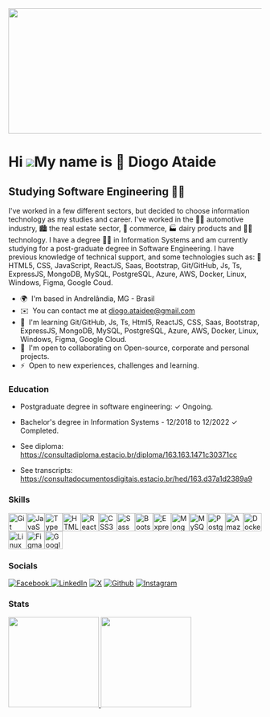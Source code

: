 <img src="https://github.com/diatsilva007/diatsilva007/assets/143373573/c2089099-c364-4b07-aa0a-6d5ca14d1e10" width="1280" height="250"/>

Hi ![](https://user-images.githubusercontent.com/18350557/176309783-0785949b-9127-417c-8b55-ab5a4333674e.gif)My name is 🫸 Diogo Ataide
=======================================================================================================================================

Studying Software Engineering 🧑‍💻
-----------------------------------

I've worked in a few different sectors, but decided to choose information technology as my studies and career. I've worked in the 🧑‍🏭 automotive industry, 🏙️ the real estate sector, 🌇 commerce, 🏭 dairy products and 🧑‍💻 technology. I have a degree 🧑‍🎓 in Information Systems and am currently studying for a post-graduate degree in Software Engineering. I have previous knowledge of technical support, and some technologies such as: 🫸 HTML5, CSS, JavaScript, ReactJS, Saas, Bootstrap, Git/GitHub, Js, Ts, ExpressJS, MongoDB, MySQL, PostgreSQL, Azure, AWS, Docker, Linux, Windows, Figma, Google Coud.

* 🌍  I'm based in Andrelândia, MG - Brasil
* ✉️  You can contact me at [diogo.ataidee@gmail.com](mailto:diogo.ataidee@gmail.com)
* 🧠  I'm learning Git/GitHub, Js, Ts, Html5, ReactJS, CSS, Saas, Bootstrap, ExpressJS, MongoDB, MySQL, PostgreSQL, Azure, AWS, Docker, Linux, Windows, Figma, Google Cloud.
* 🤝  I'm open to collaborating on Open-source, corporate and personal projects.
* ⚡  Open to new experiences, challenges and learning.


### Education

- Postgraduate degree in software engineering:
✓ Ongoing.


- Bachelor's degree in Information Systems - 12/2018 to 12/2022
✓ Completed.


- See diploma: 
https://consultadiploma.estacio.br/diploma/163.163.1471c30371cc


- See transcripts: 
https://consultadocumentosdigitais.estacio.br/hed/163.d37a1d2389a9


### Skills


<p align="left">
<a href="https://git-scm.com/" target="_blank" rel="noreferrer"><img src="https://raw.githubusercontent.com/danielcranney/readme-generator/main/public/icons/skills/git-colored.svg" width="36" height="36" alt="Git" /></a><a href="https://developer.mozilla.org/en-US/docs/Web/JavaScript" target="_blank" rel="noreferrer"><img src="https://raw.githubusercontent.com/danielcranney/readme-generator/main/public/icons/skills/javascript-colored.svg" width="36" height="36" alt="JavaScript" /></a><a href="https://www.typescriptlang.org/" target="_blank" rel="noreferrer"><img src="https://raw.githubusercontent.com/danielcranney/readme-generator/main/public/icons/skills/typescript-colored.svg" width="36" height="36" alt="TypeScript" /></a><a href="https://developer.mozilla.org/en-US/docs/Glossary/HTML5" target="_blank" rel="noreferrer"><img src="https://raw.githubusercontent.com/danielcranney/readme-generator/main/public/icons/skills/html5-colored.svg" width="36" height="36" alt="HTML5" /></a><a href="https://reactjs.org/" target="_blank" rel="noreferrer"><img src="https://raw.githubusercontent.com/danielcranney/readme-generator/main/public/icons/skills/react-colored.svg" width="36" height="36" alt="React" /></a><a href="https://www.w3.org/TR/CSS/#css" target="_blank" rel="noreferrer"><img src="https://raw.githubusercontent.com/danielcranney/readme-generator/main/public/icons/skills/css3-colored.svg" width="36" height="36" alt="CSS3" /></a><a href="https://sass-lang.com/" target="_blank" rel="noreferrer"><img src="https://raw.githubusercontent.com/danielcranney/readme-generator/main/public/icons/skills/sass-colored.svg" width="36" height="36" alt="Sass" /></a><a href="https://getbootstrap.com/" target="_blank" rel="noreferrer"><img src="https://raw.githubusercontent.com/danielcranney/readme-generator/main/public/icons/skills/bootstrap-colored.svg" width="36" height="36" alt="Bootstrap" /></a><a href="https://expressjs.com/" target="_blank" rel="noreferrer"><img src="https://raw.githubusercontent.com/danielcranney/readme-generator/main/public/icons/skills/express-colored.svg" width="36" height="36" alt="Express" /></a><a href="https://www.mongodb.com/" target="_blank" rel="noreferrer"><img src="https://raw.githubusercontent.com/danielcranney/readme-generator/main/public/icons/skills/mongodb-colored.svg" width="36" height="36" alt="MongoDB" /></a><a href="https://www.mysql.com/" target="_blank" rel="noreferrer"><img src="https://raw.githubusercontent.com/danielcranney/readme-generator/main/public/icons/skills/mysql-colored.svg" width="36" height="36" alt="MySQL" /></a><a href="https://www.postgresql.org/" target="_blank" rel="noreferrer"><img src="https://raw.githubusercontent.com/danielcranney/readme-generator/main/public/icons/skills/postgresql-colored.svg" width="36" height="36" alt="PostgreSQL" /></a><a href="https://aws.amazon.com" target="_blank" rel="noreferrer"><img src="https://raw.githubusercontent.com/danielcranney/readme-generator/main/public/icons/skills/aws-colored.svg" width="36" height="36" alt="Amazon Web Services" /></a><a href="https://www.docker.com/" target="_blank" rel="noreferrer"><img src="https://raw.githubusercontent.com/danielcranney/readme-generator/main/public/icons/skills/docker-colored.svg" width="36" height="36" alt="Docker" /></a><a href="https://www.linux.org" target="_blank" rel="noreferrer"><img src="https://raw.githubusercontent.com/danielcranney/readme-generator/main/public/icons/skills/linux-colored.svg" width="36" height="36" alt="Linux" /></a><a href="https://www.figma.com/" target="_blank" rel="noreferrer"><img src="https://raw.githubusercontent.com/danielcranney/readme-generator/main/public/icons/skills/figma-colored.svg" width="36" height="36" alt="Figma" /></a><a href="https://cloud.google.com/" target="_blank" rel="noreferrer"><img src="https://raw.githubusercontent.com/danielcranney/readme-generator/main/public/icons/skills/googlecloud-colored.svg" width="36" height="36" alt="Google Cloud" /></a>
</p>

### Socials
 <p>
   <a href='https://www.facebook.com/diogoatsilva' target="_blank"><img alt='Facebook' src='https://img.shields.io/badge/Facebook-100000?style=plastic&logo=Facebook&logoColor=FFFFFF&labelColor=0165E1&color=0165E1'/> <a href='https://www.linkedin.com/in/diatsilva/' target="_blank"><img alt='LinkedIn' src='https://img.shields.io/badge/LinkedIn-100000?style=plastic&logo=LinkedIn&logoColor=FFFFFF&labelColor=0A66C2&color=0A66C2'/></a> </a> </a> <a href='https://twitter.com/diatsilva' target="_blank"><img alt='X' src='https://img.shields.io/badge/Twitter-100000?style=plastic&logo=X&logoColor=FFFFFF&labelColor=000000&color=000000'/></a> <a href='https://github.com/diatsilva007' target="_blank"><img alt='Github' src='https://img.shields.io/badge/GitHub-100000?style=plastic&logo=Github&logoColor=FFFFFF&labelColor=000000&color=000000'/></a> <a href='https://www.instagram.com/diatsilva' target="_blank"><img alt='Instagram' src='https://img.shields.io/badge/Instagram-100000?style=plastic&logo=Instagram&logoColor=FFFFFF&labelColor=FD1D1D&color=FD1D1D'/></a>
 </p>

 ### Stats

<div>
<a href="https://github.com/diatsilva007">
<img loading="lazy" height="180em" src="https://github-readme-stats.vercel.app/api/top-langs/?username=diatsilva007&layout=compact&langs_count=7&theme=highcontrast"/>
<img loading="lazy" height="180em" src="https://github-readme-stats.vercel.app/api?username=diatsilva007&show_icons=true&theme=highcontrast&include_all_commits=true&count_private=true"/>
</div>
